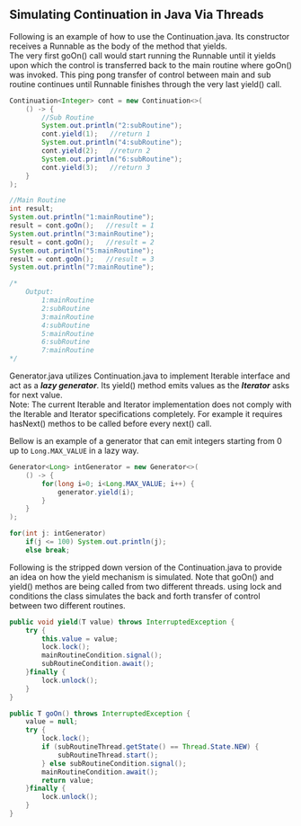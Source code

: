 ## Simulating Continuation in Java Via Threads

Following is an example of how to use the Continuation.java. Its constructor receives a Runnable as the body of the method that yields.  
The very first goOn() call would start running the Runnable until it yields upon which the control is transferred back to the main routine where goOn() was invoked. This ping pong transfer of control between main and sub routine continues until Runnable finishes through the very last yield() call.
```java
Continuation<Integer> cont = new Continuation<>(
    () -> {
        //Sub Routine
        System.out.println("2:subRoutine");
        cont.yield(1);   //return 1
        System.out.println("4:subRoutine");
        cont.yield(2);   //return 2
        System.out.println("6:subRoutine");
        cont.yield(3);   //return 3
    }
);

//Main Routine
int result;
System.out.println("1:mainRoutine");
result = cont.goOn();   //result = 1
System.out.println("3:mainRoutine");
result = cont.goOn();   //result = 2
System.out.println("5:mainRoutine");
result = cont.goOn();   //result = 3
System.out.println("7:mainRoutine");

/*
    Output:
        1:mainRoutine
        2:subRoutine    
        3:mainRoutine
        4:subRoutine
        5:mainRoutine
        6:subRoutine
        7:mainRoutine
*/
```

Generator.java utilizes Continuation.java to implement Iterable interface and act as a ***lazy generator***. Its yield() method emits values as the ***Iterator*** asks for next value.  
Note: The current Iterable and Iterator implementation does not comply with the Iterable and Iterator specifications completely. For example it requires hasNext() methos to be called before every next() call.

Bellow is an example of a generator that can emit integers starting from 0 up to ```Long.MAX_VALUE``` in a lazy way.
```java
Generator<Long> intGenerator = new Generator<>(
    () -> {
        for(long i=0; i<Long.MAX_VALUE; i++) {
            generator.yield(i);
        }    
    }        
);

for(int j: intGenerator)
    if(j <= 100) System.out.println(j);
    else break;
```

Following is the stripped down version of the Continuation.java to provide an idea on how the yield mechanism is simulated. Note that goOn() and yield() methos are being called from two different threads. using lock and conditions the class simulates the back and forth transfer of control between two different routines.
```java
public void yield(T value) throws InterruptedException {
    try {
        this.value = value;
        lock.lock();
        mainRoutineCondition.signal();
        subRoutineCondition.await();
    }finally {
        lock.unlock();
    }
}

public T goOn() throws InterruptedException {
    value = null;
    try {
        lock.lock();
        if (subRoutineThread.getState() == Thread.State.NEW) {
            subRoutineThread.start();
        } else subRoutineCondition.signal();
        mainRoutineCondition.await();
        return value;
    }finally {
        lock.unlock();
    }
}
```
